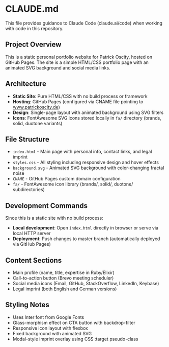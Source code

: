 # CLAUDE.md

This file provides guidance to Claude Code (claude.ai/code) when working with code in this repository.

## Project Overview

This is a static personal portfolio website for Patrick Oscity, hosted on GitHub Pages. The site is a simple HTML/CSS portfolio page with an animated SVG background and social media links.

## Architecture

- **Static Site**: Pure HTML/CSS with no build process or framework
- **Hosting**: GitHub Pages (configured via CNAME file pointing to www.patrickoscity.de)
- **Design**: Single-page layout with animated background using SVG filters
- **Icons**: FontAwesome SVG icons stored locally in `fa/` directory (brands, solid, duotone variants)

## File Structure

- `index.html` - Main page with personal info, contact links, and legal imprint
- `styles.css` - All styling including responsive design and hover effects
- `background.svg` - Animated SVG background with color-changing fractal noise
- `CNAME` - GitHub Pages custom domain configuration
- `fa/` - FontAwesome icon library (brands/, solid/, duotone/ subdirectories)

## Development Commands

Since this is a static site with no build process:
- **Local development**: Open `index.html` directly in browser or serve via local HTTP server
- **Deployment**: Push changes to master branch (automatically deployed via GitHub Pages)

## Content Sections

- Main profile (name, title, expertise in Ruby/Elixir)
- Call-to-action button (Brevo meeting scheduler)
- Social media icons (Email, GitHub, StackOverflow, LinkedIn, Keybase)
- Legal imprint (both English and German versions)

## Styling Notes

- Uses Inter font from Google Fonts
- Glass-morphism effect on CTA button with backdrop-filter
- Responsive icon layout with flexbox
- Fixed background with animated SVG
- Modal-style imprint overlay using CSS :target pseudo-class